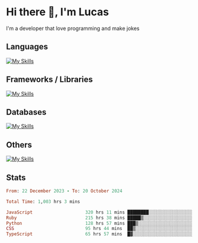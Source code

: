 # Hi there 👋, I'm Lucas

I'm a developer that love programming and make jokes

## Languages
[![My Skills](https://skillicons.dev/icons?i=py,ruby,js,ts,html,css)](https://skillicons.dev)

## Frameworks / Libraries
[![My Skills](https://skillicons.dev/icons?i=django,rails,react,nextjs,tailwind)](https://skillicons.dev)

## Databases
[![My Skills](https://skillicons.dev/icons?i=postgres,mysql)](https://skillicons.dev)

## Others
[![My Skills](https://skillicons.dev/icons?i=docker,git,postman)](https://skillicons.dev)

## Stats
<!--START_SECTION:waka-->

```ruby
From: 22 December 2023 - To: 20 October 2024

Total Time: 1,003 hrs 3 mins

JavaScript                    320 hrs 11 mins ████████░░░░░░░░░░░░░░░░░   31.90 %
Ruby                          215 hrs 38 mins █████▒░░░░░░░░░░░░░░░░░░░   21.48 %
Python                        128 hrs 57 mins ███▒░░░░░░░░░░░░░░░░░░░░░   12.85 %
CSS                           95 hrs 44 mins  ██▒░░░░░░░░░░░░░░░░░░░░░░   09.54 %
TypeScript                    65 hrs 57 mins  █▓░░░░░░░░░░░░░░░░░░░░░░░   06.57 %
```

<!--END_SECTION:waka-->